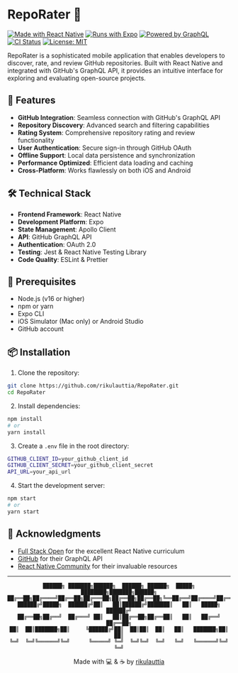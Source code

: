 # RepoRater 🌟

[![Made with React Native](https://img.shields.io/badge/React_Native-20232A?style=for-the-badge&logo=react&logoColor=61DAFB)](https://reactnative.dev/)
[![Runs with Expo](https://img.shields.io/badge/Expo-000020?style=for-the-badge&logo=expo&logoColor=white)](https://expo.dev/)
[![Powered by GraphQL](https://img.shields.io/badge/GraphQL-E10098?style=for-the-badge&logo=graphql&logoColor=white)](https://graphql.org/)
[![CI Status](https://img.shields.io/badge/CI-passing-brightgreen?style=for-the-badge)](/)
[![License: MIT](https://img.shields.io/badge/License-MIT-yellow.svg?style=for-the-badge)](https://opensource.org/licenses/MIT)

RepoRater is a sophisticated mobile application that enables developers to discover, rate, and review GitHub repositories. Built with React Native and integrated with GitHub's GraphQL API, it provides an intuitive interface for exploring and evaluating open-source projects.

## 🚀 Features

- **GitHub Integration**: Seamless connection with GitHub's GraphQL API
- **Repository Discovery**: Advanced search and filtering capabilities
- **Rating System**: Comprehensive repository rating and review functionality
- **User Authentication**: Secure sign-in through GitHub OAuth
- **Offline Support**: Local data persistence and synchronization
- **Performance Optimized**: Efficient data loading and caching
- **Cross-Platform**: Works flawlessly on both iOS and Android

## 🛠 Technical Stack

- **Frontend Framework**: React Native
- **Development Platform**: Expo
- **State Management**: Apollo Client
- **API**: GitHub GraphQL API
- **Authentication**: OAuth 2.0
- **Testing**: Jest & React Native Testing Library
- **Code Quality**: ESLint & Prettier

## 🚦 Prerequisites

- Node.js (v16 or higher)
- npm or yarn
- Expo CLI
- iOS Simulator (Mac only) or Android Studio
- GitHub account

## 📦 Installation

1. Clone the repository:

```bash
git clone https://github.com/rikulauttia/RepoRater.git
cd RepoRater
```

2. Install dependencies:

```bash
npm install
# or
yarn install
```

3. Create a `.env` file in the root directory:

```bash
GITHUB_CLIENT_ID=your_github_client_id
GITHUB_CLIENT_SECRET=your_github_client_secret
API_URL=your_api_url
```

4. Start the development server:

```bash
npm start
# or
yarn start
```

## 🙏 Acknowledgments

- [Full Stack Open](https://fullstackopen.com/) for the excellent React Native curriculum
- [GitHub](https://github.com) for their GraphQL API
- [React Native Community](https://reactnative.dev/community/overview) for their invaluable resources

---

<div align="center">

```
██████╗ ███████╗██████╗  ██████╗ ██████╗  █████╗ ████████╗███████╗██████╗
██╔══██╗██╔════╝██╔══██╗██╔═══██╗██╔══██╗██╔══██╗╚══██╔══╝██╔════╝██╔══██╗
██████╔╝█████╗  ██████╔╝██║   ██║██████╔╝███████║   ██║   █████╗  ██████╔╝
██╔══██╗██╔══╝  ██╔═══╝ ██║   ██║██╔══██╗██╔══██║   ██║   ██╔══╝  ██╔══██╗
██║  ██║███████╗██║     ╚██████╔╝██║  ██║██║  ██║   ██║   ███████╗██║  ██║
╚═╝  ╚═╝╚══════╝╚═╝      ╚═════╝ ╚═╝  ╚═╝╚═╝  ╚═╝   ╚═╝   ╚══════╝╚═╝  ╚═╝
```

Made with 💻 & ☕ by [rikulauttia](https://github.com/rikulauttia)

</div>

